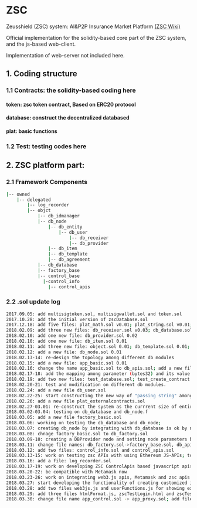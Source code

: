 # ZSC
Zeusshield (ZSC) system: AI&P2P Insurance Market Platform [(ZSC Wiki)](https://github.com/zeus-shield/zsc/wiki)

Official implementation for the solidity-based core part of the ZSC system, and the js-based web-client.

Implementation of web-server not included here.


## 1. Coding structure

### 1.1 Contracts: the solidity-based coding here

#### token: zsc token contract, Based on ERC20 protocol

#### database: construct the decentralized databased

#### plat: basic functions

### 1.2 Test: testing codes here

## 2. ZSC platform part:

### 2.1 Framework Components
```bash
|-- owned
    |-- delegated
        |-- log_recorder
        |-- objct 
            |-- db_idmanager
            |-- db_node 
                |-- db_entity 
                    |-- db_user
                        |-- db_receiver
                        |-- db_provider
                |-- db_item
                |-- db_template
                |-- db_agreement
            |-- db_database
            |-- factory_base
            |-- control_base
              |-control_info
                |-- control_apis
```

### 2.2 .sol update log
```bash
2017.09.05: add multisigtoken.sol, multisigwallet.sol and token.sol
2017.10.28: add the initial version of zscDatabase.sol
2017.12.18: add five files: plat_math.sol v0.01; plat_string.sol v0.01; plat_vector3d.sol v0.01; db_entity.sol v0.01; db_agreement.sol v0.01
2018.02.09: add three new files: db_receiver.sol v0.03; db_database.sol v0.02; test_basic_funcs.js 0.01
2018.02.10: add one new file: db_provider.sol 0.02
2018.02.10: add one new file: db_item.sol 0.01
2018.02.11: add three new file: object.sol 0.01; db_template.sol 0.01; db_idmanager.sol 0.01
2018.02.12: add a new file: db_node.sol 0.01
2018.02.13-14: re-design the topology among different db modules
2018.02.15: add a new file: app_basic.sol 0.01
2018.02.16: change the name app_basic.sol to db_apis.sol; add a new file: app_controller.sol 0.01
2018.02.17-18: add the mapping among parameter (bytes32) and its value (string) in app_controller.sol. Enable the operation of parsering and returning the string from/to the client 
2018.02.19: add two new files: test_database.sol; test_create_contract.sol
2018.02.20-21: test and modification on different db modules.
2018.02.24: add a new file db_user.sol
2018.02.22-25: start constructing the new way of "passing string" among contracts.
2018.02.26: add a new file plat_externalcontracts.sol
2018.02.27-03.01: re-construct the system as the currrent size of entire compiled bin (single) file is over 70KB, which leades to oversized error when deploying to the ethereum platform
2018.03.02-03.04: testing on db_database and db_node.f
2018.03.05: add a new file factory_basic.sol
2018.03.06: working on testing the db_database and db_node;
2018.03.07: creating db_node by integrating with db_database is ok by now
2018.03.08: chnage factory_basic.sol to db_factory.sol
2018.03.09-10: creating a DBProvider node and setting node parameters by DBApis are ok
2018.03.11: change file names: db_factory.sol->factory_base.sol, db_apis.sol->control_apis.sol
2018.03.12: add two files: control_info.sol and control_apis.sol
2018.03.13-15: work on testing zsc APIs with using Ethereum JS-APIs; to be continued...
2018.03.16: add a file: log_recorder.sol
2018.03.17-19: work on developing ZSC ControlApis based javascript apis used for web-client; work on dev. db_template;
2018.03.20-22: be compatible with Metamask now
2018.03.23-26: work on integrating web3.js apis, Metamask and zsc apis via web
2018.03.27: start developing the functionality of creating customized insurance template
2018.03.28: add two files web3js.js and userFunctions.js for showing examples of how to use web3js and zsc apis as well as Metamask at the web-client side
2018.03.29: add three files htmlFormat.js, zscTestLogin.html and zscTestMain.html
2018.03.30: change file name app_control.sol -> app_proxy.sol; add file basicFunctions.sol
```
